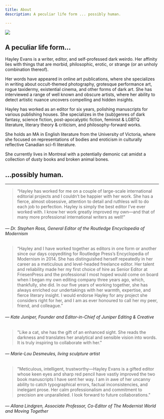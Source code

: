 ```yaml
---
title: About
description: A peculiar life form ... possibly human.

---
```

![](/uploads/DSC03120.png)

## A peculiar life form…

Hayley Evans is a writer, editor, and self-professed dark weirdo. Her affinity lies with things that are morbid, philosophic, erotic, or strange (or an unholy combination thereof).

Her words have appeared in online art publications, where she specializes in writing about occult-themed photography, grotesque performance art, rogue taxidermy, existential cinema, and other forms of dark art. She has interviewed a range of well known and obscure artists, where her ability to detect artistic nuance uncovers compelling and hidden insights.

Hayley has worked as an editor for six years, polishing manuscripts for various publishing houses. She specializes in the (sub)genres of dark fantasy,  science fiction, post-apocalyptic fiction, feminist & LGBTQ literature, literary theory & criticism, and philosophy-forward works.

She holds an MA in English literature from the University of Victoria, where she focused on representations of bodies and eroticism in culturally reflective Canadian sci-fi literature.

She currently lives in Montreal with a potentially demonic cat amidst a collection of dusty books and broken animal bones.

## <span class="text-right">…possibly human.</span>

***

> “Hayley has worked for me on a couple of large-scale international editorial projects and I couldn’t be happier with her work. She has a fierce, almost obsessive, attention to detail and ruthless will to do each job to perfection. Hayley is simply the best editor I’ve ever worked with. I know her work greatly improved my own—and that of many more professional international writers as well!”

###### — Dr. Stephen Ross, General Editor of the Routledge Encyclopedia of Modernism

> “Hayley and I have worked together as editors in one form or another since our days copyediting for Routledge Press’s Encyclopedia of Modernism in 2014. She has distinguished herself repeatedly in her career as a meticulous and level-headed freelance editor. Her talent and reliability made her my first choice of hire as Senior Editor at FriesenPress and the professional I most hoped would come on board when I began my own editing company three years ago, which, thankfully, she did. In our five years of working together, she has always enriched our undertakings with her warmth, expertise, and fierce literary insight. I would endorse Hayley for any project she considers right for her, and I am as ever honoured to call her my peer, friend, and colleague.”

###### — Kate Juniper, Founder and Editor-in-Chief of Juniper Editing & Creative

> "Like a cat, she has the gift of an enhanced sight. She reads the darkness and translates her analytical and sensible vision into words. It is truly inspiring to collaborate with her."

###### — Marie-Lou Desmeules, living sculpture artist

> "Meticulous, intelligent, trustworthy—Hayley Evans is a gifted editor whose keen eyes and sharp red pencil have vastly improved the two book manuscripts I have sent her way. I am in awe of her uncanny ability to catch typographical errors, factual inconsistencies, and inelegant prose. Her calm professionalism and commitment to precision are unparalleled. I look forward to future collaborations."

###### — Allana Lindgren, Associate Professor, Co-Editor of The Modernist World and Moving Together